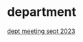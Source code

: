 # department

[dept meeting sept 2023](http://janboone.github.io/department/dept_meeting_20_sep_2023_agenda.html)
